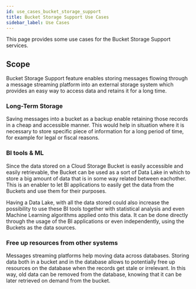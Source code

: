 ```yaml
---
id: use_cases_bucket_storage_support
title: Bucket Storage Support Use Cases
sidebar_label: Use Cases
---
```


This page provides some use cases for the Bucket Storage Support services.

## Scope

Bucket Storage Support feature enables storing messages flowing through a message streaming platform into an external storage
system which provides an easy way to access data and retains it for a long time.

### Long-Term Storage

Saving messages into a bucket as a backup enable retaining those records in a cheap and accessible manner. This would
help in situation where it is necessary to store specific piece of information for a long period of time, for example for legal or fiscal reasons.

### BI tools & ML

Since the data stored on a Cloud Storage Bucket is easily accessible and easily retrievable, the Bucket can be used as a sort of Data Lake in which to store a big amount of data that is in some way related between eachother. This is an enabler to let BI applications to easily get the data from the Buckets and use them for their purposes.

Having a Data Lake, with all the data stored could also increase the possibility to use these BI tools together with statistical analysis and even Machine Learning algorithms applied onto this data. It can be done directly through the usage of the BI applications or even independently, using the Buckets as the data sources.

### Free up resources from other systems

Messages streaming platforms help moving data across databases. Storing data both in a bucket and in the database allows to
potentially free up resources on the database when the records get stale or irrelevant. In this way, old data
can be removed from the database, knowing that it can be later retrieved on demand from the bucket.